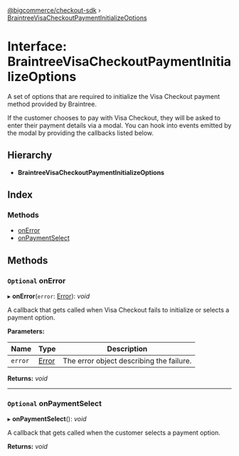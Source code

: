 [@bigcommerce/checkout-sdk](../README.md) › [BraintreeVisaCheckoutPaymentInitializeOptions](braintreevisacheckoutpaymentinitializeoptions.md)

# Interface: BraintreeVisaCheckoutPaymentInitializeOptions

A set of options that are required to initialize the Visa Checkout payment
method provided by Braintree.

If the customer chooses to pay with Visa Checkout, they will be asked to
enter their payment details via a modal. You can hook into events emitted by
the modal by providing the callbacks listed below.

## Hierarchy

* **BraintreeVisaCheckoutPaymentInitializeOptions**

## Index

### Methods

* [onError](braintreevisacheckoutpaymentinitializeoptions.md#optional-onerror)
* [onPaymentSelect](braintreevisacheckoutpaymentinitializeoptions.md#optional-onpaymentselect)

## Methods

### `Optional` onError

▸ **onError**(`error`: [Error](amazonpaywidgeterror.md#error)): *void*

A callback that gets called when Visa Checkout fails to initialize or
selects a payment option.

**Parameters:**

Name | Type | Description |
------ | ------ | ------ |
`error` | [Error](amazonpaywidgeterror.md#error) | The error object describing the failure.  |

**Returns:** *void*

___

### `Optional` onPaymentSelect

▸ **onPaymentSelect**(): *void*

A callback that gets called when the customer selects a payment option.

**Returns:** *void*
